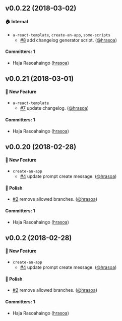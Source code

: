 ## v0.0.22 (2018-03-02)

#### :house: Internal
* `a-react-template`, `create-an-app`, `some-scripts`
  * [#8](https://github.com/hrasoa/create-an-app/pull/8) add changelog generator script. ([@hrasoa](https://github.com/hrasoa))

#### Committers: 1
- Haja Rasoahaingo ([hrasoa](https://github.com/hrasoa))

## v0.0.21 (2018-03-01)

#### :rocket: New Feature
* `a-react-template`
  * [#7](https://github.com/hrasoa/create-an-app/pull/7) update changelog. ([@hrasoa](https://github.com/hrasoa))

#### Committers: 1
- Haja Rasoahaingo ([hrasoa](https://github.com/hrasoa))
## v0.0.20 (2018-02-28)

#### :rocket: New Feature
* `create-an-app`
  * [#4](https://github.com/hrasoa/create-an-app/pull/4) update prompt create message. ([@hrasoa](https://github.com/hrasoa))

#### :nail_care: Polish
* [#2](https://github.com/hrasoa/create-an-app/pull/2) remove allowed branches. ([@hrasoa](https://github.com/hrasoa))

#### Committers: 1
- Haja Rasoahaingo ([hrasoa](https://github.com/hrasoa))

## v0.0.2 (2018-02-28)

#### :rocket: New Feature
* `create-an-app`
  * [#4](https://github.com/hrasoa/create-an-app/pull/4) update prompt create message. ([@hrasoa](https://github.com/hrasoa))

#### :nail_care: Polish
* [#2](https://github.com/hrasoa/create-an-app/pull/2) remove allowed branches. ([@hrasoa](https://github.com/hrasoa))

#### Committers: 1
- Haja Rasoahaingo ([hrasoa](https://github.com/hrasoa))